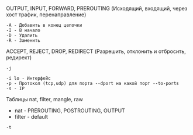 OUTPUT, INPUT, FORWARD, PREROUTING (Исходящий, входящий, через хост трафик, перенаправление)
```
-A - Добавить в конец цепочки
-I - В начало
-D - Удалить
-R - Заменить
```
ACCEPT, REJECT, DROP, REDIRECT (Разрешить, отклонить и отбросить, редирект)
```
-j
```

```
-i lo - Интерфейс
-p - Протокол (tcp,udp) для порта --dport на какой порт --to-ports
-s - IP
```
Таблицы nat, filter, mangle, raw    
- nat - PREROUTING, POSTROUTING, OUTPUT  
- filter - default  
```
-t
```


